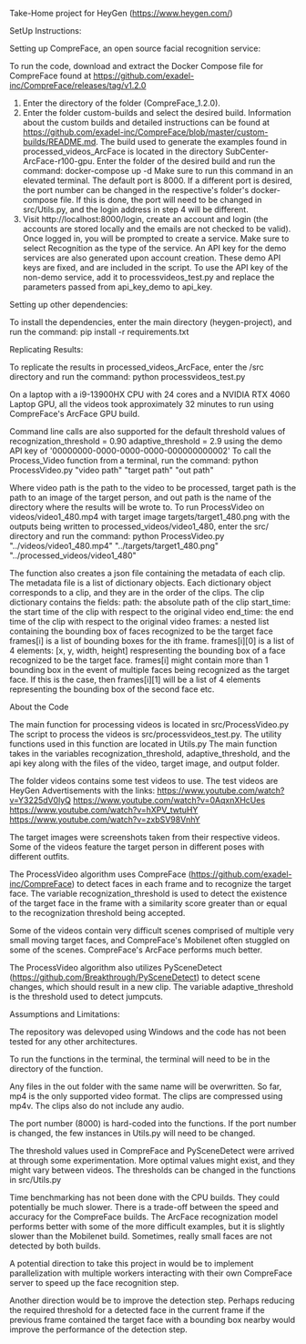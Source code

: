 Take-Home project for HeyGen (https://www.heygen.com/)

SetUp Instructions:

Setting up CompreFace, an open source facial recognition service: 

To run the code, download and extract the Docker Compose file for CompreFace found at https://github.com/exadel-inc/CompreFace/releases/tag/v1.2.0

1. Enter the directory of the folder (CompreFace_1.2.0).
3. Enter the folder custom-builds and select the desired build. Information about the custom builds and detailed instructions can be found at https://github.com/exadel-inc/CompreFace/blob/master/custom-builds/README.md. The build used to generate the examples found in processed_videos_ArcFace is located in the directory SubCenter-ArcFace-r100-gpu. Enter the folder of the desired build and run the command: docker-compose up -d 
Make sure to run this command in an elevated terminal.
The default port is 8000. If a different port is desired, the port number can be changed in the respective's folder's docker-compose file. If this is done, the port will need to be changed in src/Utils.py, and the login address in step 4 will be different.
4. Visit http://localhost:8000/login, create an account and login (the accounts are stored locally and the emails are not checked to be valid). Once logged in, you will be prompted to create a service. Make sure to select Recognition as the type of the service. An API key for the demo services are also generated upon account creation. These demo API keys are fixed, and are included in the script. To use the API key of the non-demo service, add it to processvideos_test.py and replace the parameters passed from api_key_demo to api_key.

Setting up other dependencies: 

To install the dependencies, enter the main directory (heygen-project), and run the command: pip install -r requirements.txt

Replicating Results:

To replicate the results in processed_videos_ArcFace, enter the /src directory and run the command: python processvideos_test.py

On a laptop with a i9-13900HX CPU with 24 cores and a NVIDIA RTX 4060 Laptop GPU, all the videos took approximately 32 minutes to run using CompreFace's ArcFace GPU build.

Command line calls are also supported for the default threshold values of recognization_threshold = 0.90
adaptive_threshold = 2.9
using the demo API key of '00000000-0000-0000-0000-000000000002'
To call the Process_Video function from a terminal, run the command:
python ProcessVideo.py "video path" "target path" "out path"

Where video path is the path to the video to be processed, target path is the path to an image of the target person, and out path is the name of the directory where the results will be wrote to.
To run ProcessVideo on videos/video1_480.mp4 with target image targets/target1_480.png with the outputs being written to processed_videos/video1_480, enter the src/ directory and run the command:
python ProcessVideo.py "../videos/video1_480.mp4" "../targets/target1_480.png" "../processed_videos/video1_480"

The function also creates a json file containing the metadata of each clip.
The metadata file is a list of dictionary objects. Each dictionary object corresponds to a clip, and they are in the order of the clips.
The clip dictionary contains the fields:
path: the absolute path of the clip
start_time: the start time of the clip with respect to the original video
end_time: the end time of the clip with respect to the original video
frames: a nested list containing the bounding box of faces recognized to be the target face
frames[i] is a list of bounding boxes for the ith frame.
frames[i][0] is a list of 4 elements: [x, y, width, height] respresenting the bounding box of a face recognized to be the target face.
frames[i] might contain more than 1 bounding box in the event of multiple faces being recognized as the target face. If this is the case, then frames[i][1] will be a list of 4 elements representing the bounding box of the second face etc.


About the Code

The main function for processing videos is located in src/ProcessVideo.py
The script to process the videos is src/processvideos_test.py.
The utility functions used in this function are located in Utils.py
The main function takes in the variables recognization_threshold, adaptive_threshold, and the api key along with the files of the video, target image, and output folder.

The folder videos contains some test videos to use. The test videos are HeyGen Advertisements with the links:
https://www.youtube.com/watch?v=Y3225dV0lyQ
https://www.youtube.com/watch?v=0AqxnXHcUes
https://www.youtube.com/watch?v=hXPV_twtuHY
https://www.youtube.com/watch?v=zxbSV98VnhY

The target images were screenshots taken from their respective videos. Some of the videos feature the target person in different poses with different outfits. 

The ProcessVideo algorithm uses CompreFace (https://github.com/exadel-inc/CompreFace) to detect faces in each frame and to recognize the target face. The variable recognization_threshold is used to detect the existence of the target face in the frame with a similarity score greater than or equal to the recognization threshold being accepted.

Some of the videos contain very difficult scenes comprised of multiple very small moving target faces, and CompreFace's Mobilenet often stuggled on some of the scenes. CompreFace's ArcFace performs much better.

The ProcessVideo algorithm also utilizes PySceneDetect (https://github.com/Breakthrough/PySceneDetect) to detect scene changes, which should result in a new clip. The variable adaptive_threshold is the threshold used to detect jumpcuts.

Assumptions and Limitations:

The repository was delevoped using Windows and the code has not been tested for any other architectures.

To run the functions in the terminal, the terminal will need to be in the directory of the function.

Any files in the out folder with the same name will be overwritten.
So far, mp4 is the only supported video format. The clips are compressed using mp4v.
The clips also do not include any audio.

The port number (8000) is hard-coded into the functions. If the port number is changed, the few instances in Utils.py will need to be changed. 

The threshold values used in CompreFace and PySceneDetect were arrived at through some experimentation. More optimal values might exist, and they might vary between videos. The thresholds can be changed in the functions in src/Utils.py

Time benchmarking has not been done with the CPU builds. They could potentially be much slower.
There is a trade-off between the speed and accuracy for the CompreFace builds. The ArcFace recognization model performs better with some of the more difficult examples, but it is slightly slower than the Mobilenet build. Sometimes, really small faces are not detected by both builds.




A potential direction to take this project in would be to implement parallelization with multiple workers interacting with their own CompreFace server to speed up the face recognition step.

Another direction would be to improve the detection step. Perhaps reducing the required threshold for a detected face in the current frame if the previous frame contained the target face with a bounding box nearby would improve the performance of the detection step.
